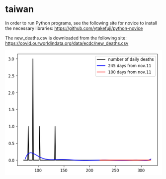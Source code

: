 # taiwan

In order to run Python programs, see the following site for novice to install the necessary libraries: https://github.com/ytakefuji/python-novice


The new_deaths.csv is downloaded from the following site: https://covid.ourworldindata.org/data/ecdc/new_deaths.csv

<img src='taiwan.png' height=400 width=600>

